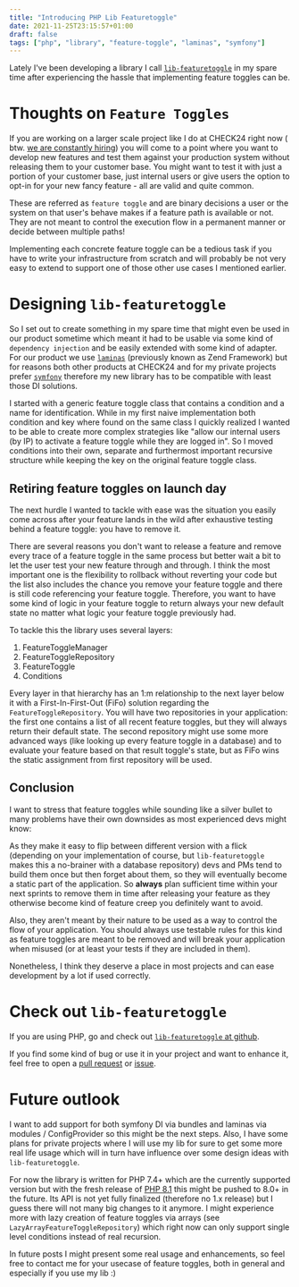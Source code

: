 ```yaml
---
title: "Introducing PHP Lib Featuretoggle"
date: 2021-11-25T23:15:57+01:00
draft: false
tags: ["php", "library", "feature-toggle", "laminas", "symfony"]
---
```

Lately I've been developing a library I call [`lib-featuretoggle`](https://github.com/pascalheidmann/lib-featuretoggle)
in my spare time after experiencing the hassle that implementing feature toggles can be.

# Thoughts on `Feature Toggles`

If you are working on a larger scale project like I do at CHECK24 right now (
btw. [we are constantly hiring](https://jobs.check24.de/hamburg/it)) you will come to a point where you want to develop
new features and test them against your production system without releasing them to your customer base. You might want
to test it with just a portion of your customer base, just internal users or give users the option to opt-in for your
new fancy feature - all are valid and quite common.

These are referred as `feature toggle` and are binary decisions a user or the system on that user's behave makes if a
feature path is available or not. They are not meant to control the execution flow in a permanent manner or decide
between multiple paths!

Implementing each concrete feature toggle can be a tedious task if you have to write your infrastructure from scratch
and will probably be not very easy to extend to support one of those other use cases I mentioned earlier.

# Designing `lib-featuretoggle`

So I set out to create something in my spare time that might even be used in our product sometime which meant it had to
be usable via some kind of `dependency injection` and be easily extended with some kind of adapter. For our product we
use [`laminas`](https://getlaminas.org/) (previously known as Zend Framework) but for reasons both other products at
CHECK24 and for my private projects prefer [`symfony`](https://symfony.com/) therefore my new library has to be 
compatible with least those DI solutions.

I started with a generic feature toggle class that contains a condition and a name for identification. While in my first
naive implementation both condition and key where found on the same class I quickly realized I wanted to be able to
create more complex strategies like "allow our internal users (by IP) to activate a feature toggle while they are logged
in". So I moved conditions into their own, separate and furthermost important recursive structure while keeping the key
on the original feature toggle class.

## Retiring feature toggles on launch day

The next hurdle I wanted to tackle with ease was the situation you easily come across after your feature lands in the
wild after exhaustive testing behind a feature toggle: you have to remove it.

There are several reasons you don't want to release a feature and remove every trace of a feature toggle in the same
process but better wait a bit to let the user test your new feature through and through. I think the most important one
is the flexibility to rollback without reverting your code but the list also includes the chance you remove your feature
toggle and there is still code referencing your feature toggle. Therefore, you want to have some kind of logic in your
feature toggle to return always your new default state no matter what logic your feature toggle previously had.

To tackle this the library uses several layers:

1. FeatureToggleManager
2. FeatureToggleRepository
3. FeatureToggle
4. Conditions

Every layer in that hierarchy has an 1:m relationship to the next layer below it with a First-In-First-Out (FiFo)
solution regarding the `FeatureToggleRepository`. You will have two repositories in your application: the first one
contains a list of all recent feature toggles, but they will always return their default state. The second repository
might use some more advanced ways (like looking up every feature toggle in a database) and to evaluate your feature
based on that result toggle's state, but as FiFo wins the static assignment from first repository will be used.

## Conclusion
I want to stress that feature toggles while sounding like a silver bullet to many problems have their own downsides as
most experienced devs might know:

As they make it easy to flip between different version with a flick (depending on your implementation of course,
but `lib-featuretoggle` makes this a no-brainer with a database repository) devs and PMs tend to build them once but
then forget about them, so they will eventually become a static part of the application. So **always** plan 
sufficient time within your next sprints to remove them in time after releasing your feature as they otherwise 
become kind of feature creep you definitely want to avoid.

Also, they aren't meant by their nature to be used as a way to control the flow of your application. You should always
use testable rules for this kind as feature toggles are meant to be removed and will break your application when misused
(or at least your tests if they are included in them).

Nonetheless, I think they deserve a place in most projects and can ease development by a lot if used correctly.

# Check out `lib-featuretoggle`

If you are using PHP, go and check
out [`lib-featuretoggle` at github](https://github.com/pascalheidmann/lib-featuretoggle).

If you find some kind of bug or use it in your project
and want to enhance it, feel free to open a [pull request](https://github.com/pascalheidmann/lib-featuretoggle/pulls)
or [issue](https://github.com/pascalheidmann/lib-featuretoggle/issues).

# Future outlook
I want to add support for both symfony DI via bundles and laminas via modules / ConfigProvider so this might be the 
next steps. Also, I have some plans for private projects where I will use my lib for sure to get some more real life 
usage which will in turn have influence over some design ideas with `lib-featuretoggle`.

For now the library is written for PHP 7.4+ which are the currently supported version but with the fresh release
of [PHP 8.1](https://stitcher.io/blog/new-in-php-81) this might be pushed to 8.0+ in the future. Its API is not yet
fully finalized (therefore no 1.x release) but I guess there will not many big changes to it anymore. I might experience
more with lazy creation of feature toggles via arrays (see `LazyArrayFeatureToggleRepository`) which right now can 
only support single level conditions instead of real recursion.

In future posts I might present some real usage and enhancements, so feel free to contact me for your usecase of
feature toggles, both in general and especially if you use my lib :)
